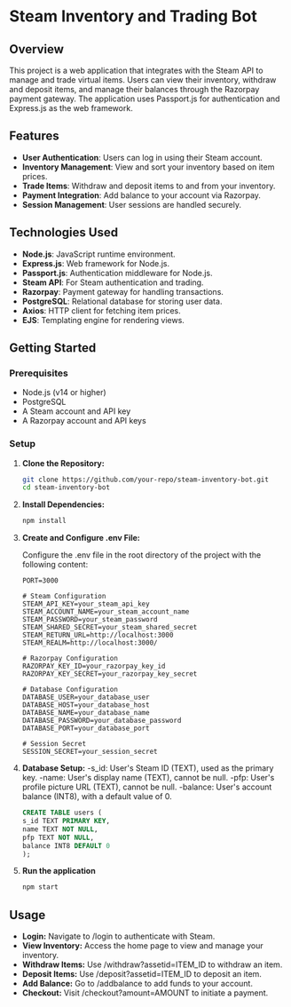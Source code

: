 # Steam Inventory and Trading Bot

## Overview

This project is a web application that integrates with the Steam API to manage and trade virtual items. Users can view their inventory, withdraw and deposit items, and manage their balances through the Razorpay payment gateway. The application uses Passport.js for authentication and Express.js as the web framework.

## Features

- **User Authentication**: Users can log in using their Steam account.
- **Inventory Management**: View and sort your inventory based on item prices.
- **Trade Items**: Withdraw and deposit items to and from your inventory.
- **Payment Integration**: Add balance to your account via Razorpay.
- **Session Management**: User sessions are handled securely.

## Technologies Used

- **Node.js**: JavaScript runtime environment.
- **Express.js**: Web framework for Node.js.
- **Passport.js**: Authentication middleware for Node.js.
- **Steam API**: For Steam authentication and trading.
- **Razorpay**: Payment gateway for handling transactions.
- **PostgreSQL**: Relational database for storing user data.
- **Axios**: HTTP client for fetching item prices.
- **EJS**: Templating engine for rendering views.

## Getting Started

### Prerequisites

- Node.js (v14 or higher)
- PostgreSQL
- A Steam account and API key
- A Razorpay account and API keys

### Setup

1. **Clone the Repository:**

   ```bash
   git clone https://github.com/your-repo/steam-inventory-bot.git
   cd steam-inventory-bot

2. **Install Dependencies:**

    ```bash
   npm install

3. **Create and Configure .env File:**

    Configure the .env file in the root directory of the project with the following content:

    ```dotenv
    PORT=3000

    # Steam Configuration
    STEAM_API_KEY=your_steam_api_key
    STEAM_ACCOUNT_NAME=your_steam_account_name
    STEAM_PASSWORD=your_steam_password
    STEAM_SHARED_SECRET=your_steam_shared_secret
    STEAM_RETURN_URL=http://localhost:3000
    STEAM_REALM=http://localhost:3000/

    # Razorpay Configuration
    RAZORPAY_KEY_ID=your_razorpay_key_id
    RAZORPAY_KEY_SECRET=your_razorpay_key_secret

    # Database Configuration
    DATABASE_USER=your_database_user
    DATABASE_HOST=your_database_host
    DATABASE_NAME=your_database_name
    DATABASE_PASSWORD=your_database_password
    DATABASE_PORT=your_database_port

    # Session Secret
    SESSION_SECRET=your_session_secret

4. **Database Setup:**
    -s_id: User's Steam ID (TEXT), used as the primary key.
    -name: User's display name (TEXT), cannot be null.
    -pfp: User's profile picture URL (TEXT), cannot be null.
    -balance: User's account balance (INT8), with a default value of 0.

    ```sql
    CREATE TABLE users (
    s_id TEXT PRIMARY KEY,
    name TEXT NOT NULL,
    pfp TEXT NOT NULL,
    balance INT8 DEFAULT 0
    );


5. **Run the application**

    ```bash
    npm start

## Usage

-    **Login:** Navigate to /login to authenticate with Steam.
-    **View Inventory:** Access the home page to view and manage your inventory.
-    **Withdraw Items:** Use /withdraw?assetid=ITEM_ID to withdraw an item.
-    **Deposit Items:** Use /deposit?assetid=ITEM_ID to deposit an item.
-    **Add Balance:** Go to /addbalance to add funds to your account.
-    **Checkout:** Visit /checkout?amount=AMOUNT to initiate a payment.


